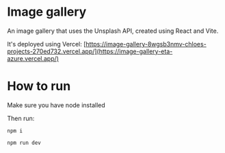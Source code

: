 # Image gallery
An image gallery that uses the Unsplash API, created using React and Vite.

It's deployed using Vercel: [https://image-gallery-8wgsb3nmv-chloes-projects-270ed732.vercel.app/](https://image-gallery-eta-azure.vercel.app/)

# How to run

Make sure you have node installed

Then run:

`npm i`

`npm run dev`


